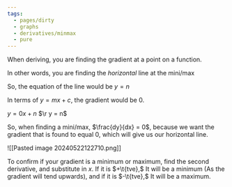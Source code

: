 ```yaml
---
tags:
  - pages/dirty
  - graphs
  - derivatives/minmax
  - pure
---
```



When deriving, you are finding the gradient at a point on a function.

In other words, you are finding the *horizontal* line at the mini/max

So, the equation of the line would be $y = n$

In terms of $y = mx + c,$ the gradient would be $0$.

$y = 0x + n$
$\r y = n$

So, when finding a mini/max, $\frac{dy}{dx} = 0$, because we want the gradient that is found to equal $0$, which will give us our horizontal line.


![[Pasted image 20240522122710.png]]

To confirm if your gradient is a minimum or maximum, find the second derivative, and substitute in $x$. If it is $+\t{tve},$ It will be a minimum (As the gradient will tend upwards), and if it is $-\t{tve},$ It will be a maximum.

